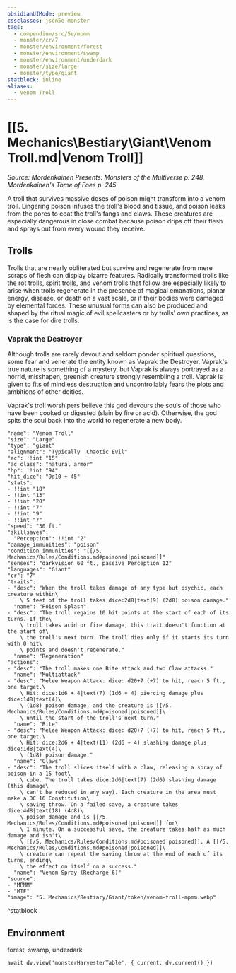 ```yaml
---
obsidianUIMode: preview
cssclasses: json5e-monster
tags:
  - compendium/src/5e/mpmm
  - monster/cr/7
  - monster/environment/forest
  - monster/environment/swamp
  - monster/environment/underdark
  - monster/size/large
  - monster/type/giant
statblock: inline
aliases:
  - Venom Troll
---
```

# [[5. Mechanics\Bestiary\Giant\Venom Troll.md|Venom Troll]]
*Source: Mordenkainen Presents: Monsters of the Multiverse p. 248, Mordenkainen's Tome of Foes p. 245*

A troll that survives massive doses of poison might transform into a venom troll. Lingering poison infuses the troll's blood and tissue, and poison leaks from the pores to coat the troll's fangs and claws. These creatures are especially dangerous in close combat because poison drips off their flesh and sprays out from every wound they receive.

## Trolls

Trolls that are nearly obliterated but survive and regenerate from mere scraps of flesh can display bizarre features. Radically transformed trolls like the rot trolls, spirit trolls, and venom trolls that follow are especially likely to arise when trolls regenerate in the presence of magical emanations, planar energy, disease, or death on a vast scale, or if their bodies were damaged by elemental forces. These unusual forms can also be produced and shaped by the ritual magic of evil spellcasters or by trolls' own practices, as is the case for dire trolls.

### Vaprak the Destroyer

Although trolls are rarely devout and seldom ponder spiritual questions, some fear and venerate the entity known as Vaprak the Destroyer. Vaprak's true nature is something of a mystery, but Vaprak is always portrayed as a horrid, misshapen, greenish creature strongly resembling a troll. Vaprak is given to fits of mindless destruction and uncontrollably fears the plots and ambitions of other deities.

Vaprak's troll worshipers believe this god devours the souls of those who have been cooked or digested (slain by fire or acid). Otherwise, the god spits the soul back into the world to regenerate a new body.

```statblock
"name": "Venom Troll"
"size": "Large"
"type": "giant"
"alignment": "Typically  Chaotic Evil"
"ac": !!int "15"
"ac_class": "natural armor"
"hp": !!int "94"
"hit_dice": "9d10 + 45"
"stats":
- !!int "18"
- !!int "13"
- !!int "20"
- !!int "7"
- !!int "9"
- !!int "7"
"speed": "30 ft."
"skillsaves":
  "Perception": !!int "2"
"damage_immunities": "poison"
"condition_immunities": "[[/5. Mechanics/Rules/Conditions.md#poisoned|poisoned]]"
"senses": "darkvision 60 ft., passive Perception 12"
"languages": "Giant"
"cr": "7"
"traits":
- "desc": "When the troll takes damage of any type but psychic, each creature within\
    \ 5 feet of the troll takes dice:2d8|text(9) (2d8) poison damage."
  "name": "Poison Splash"
- "desc": "The troll regains 10 hit points at the start of each of its turns. If the\
    \ troll takes acid or fire damage, this trait doesn't function at the start of\
    \ the troll's next turn. The troll dies only if it starts its turn with 0 hit\
    \ points and doesn't regenerate."
  "name": "Regeneration"
"actions":
- "desc": "The troll makes one Bite attack and two Claw attacks."
  "name": "Multiattack"
- "desc": "Melee Weapon Attack: dice: d20+7 (+7) to hit, reach 5 ft., one target.\
    \ Hit: dice:1d6 + 4|text(7) (1d6 + 4) piercing damage plus dice:1d8|text(4)\
    \ (1d8) poison damage, and the creature is [[/5. Mechanics/Rules/Conditions.md#poisoned|poisoned]]\
    \ until the start of the troll's next turn."
  "name": "Bite"
- "desc": "Melee Weapon Attack: dice: d20+7 (+7) to hit, reach 5 ft., one target.\
    \ Hit: dice:2d6 + 4|text(11) (2d6 + 4) slashing damage plus dice:1d8|text(4)\
    \ (1d8) poison damage."
  "name": "Claws"
- "desc": "The troll slices itself with a claw, releasing a spray of poison in a 15-foot\
    \ cube. The troll takes dice:2d6|text(7) (2d6) slashing damage (this damage\
    \ can't be reduced in any way). Each creature in the area must make a DC 16 Constitution\
    \ saving throw. On a failed save, a creature takes dice:4d8|text(18) (4d8)\
    \ poison damage and is [[/5. Mechanics/Rules/Conditions.md#poisoned|poisoned]] for\
    \ 1 minute. On a successful save, the creature takes half as much damage and isn't\
    \ [[/5. Mechanics/Rules/Conditions.md#poisoned|poisoned]]. A [[/5. Mechanics/Rules/Conditions.md#poisoned|poisoned]]\
    \ creature can repeat the saving throw at the end of each of its turns, ending\
    \ the effect on itself on a success."
  "name": "Venom Spray (Recharge 6)"
"source":
- "MPMM"
- "MTF"
"image": "5. Mechanics/Bestiary/Giant/token/venom-troll-mpmm.webp"
```
^statblock

## Environment

forest, swamp, underdark

```dataviewjs
await dv.view('monsterHarvesterTable', { current: dv.current() })
```
